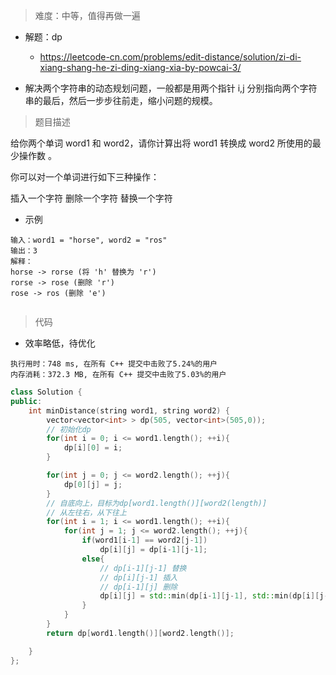 > 难度：中等，值得再做一遍
- 解题：dp
  - https://leetcode-cn.com/problems/edit-distance/solution/zi-di-xiang-shang-he-zi-ding-xiang-xia-by-powcai-3/

- 解决两个字符串的动态规划问题，一般都是用两个指针 i,j 分别指向两个字符串的最后，然后一步步往前走，缩小问题的规模。

> 题目描述


给你两个单词 word1 和 word2，请你计算出将 word1 转换成 word2 所使用的最少操作数 。

你可以对一个单词进行如下三种操作：

插入一个字符
删除一个字符
替换一个字符

- 示例

```
输入：word1 = "horse", word2 = "ros"
输出：3
解释：
horse -> rorse (将 'h' 替换为 'r')
rorse -> rose (删除 'r')
rose -> ros (删除 'e')


```

> 代码

- 效率略低，待优化
```
执行用时：748 ms, 在所有 C++ 提交中击败了5.24%的用户
内存消耗：372.3 MB, 在所有 C++ 提交中击败了5.03%的用户
```

```cpp
class Solution {
public:
    int minDistance(string word1, string word2) {
        vector<vector<int> > dp(505, vector<int>(505,0));
        // 初始化dp
        for(int i = 0; i <= word1.length(); ++i){
            dp[i][0] = i;
        }

        for(int j = 0; j <= word2.length(); ++j){
            dp[0][j] = j;
        }
        // 自底向上，目标为dp[word1.length()][word2(length)]
        // 从左往右，从下往上
        for(int i = 1; i <= word1.length(); ++i){
            for(int j = 1; j <= word2.length(); ++j){
                if(word1[i-1] == word2[j-1])
                    dp[i][j] = dp[i-1][j-1];
                else{
                    // dp[i-1][j-1] 替换
                    // dp[i][j-1] 插入
                    // dp[i-1][j] 删除
                    dp[i][j] = std::min(dp[i-1][j-1], std::min(dp[i][j-1],dp[i-1][j]))+1;
                }
            }
        }
        return dp[word1.length()][word2.length()];

    }
};
```
